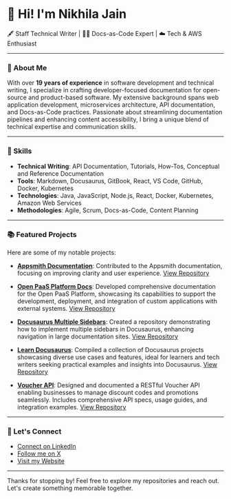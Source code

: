 # 👋 Hi! I'm Nikhila Jain

🖋️ Staff Technical Writer | 📄💼 Docs-as-Code Expert | ☁️ Tech & AWS Enthusiast

---

### 📃 About Me

With over **19 years of experience** in software development and technical writing, I specialize in crafting developer-focused documentation for open-source and product-based software. My extensive background spans web application development, microservices architecture, API documentation, and Docs-as-Code practices. Passionate about streamlining documentation pipelines and enhancing content accessibility, I bring a unique blend of technical expertise and communication skills.

---

### 🌟 Skills

- **Technical Writing**: API Documentation, Tutorials, How-Tos, Conceptual and Reference Documentation  
- **Tools**: Markdown, Docusaurus, GitBook, React, VS Code, GitHub, Docker, Kubernetes  
- **Technologies**: Java, JavaScript, Node.js, React, Docker, Kubernetes, Amazon Web Services  
- **Methodologies**: Agile, Scrum, Docs-as-Code, Content Planning  

---

### 📚 Featured Projects

Here are some of my notable projects:

- **[Appsmith Documentation](https://github.com/appsmithorg/appsmith-docs)**: Contributed to the Appsmith documentation, focusing on improving clarity and user experience. [View Repository](https://github.com/appsmithorg/appsmith-docs)

- **[Open PaaS Platform Docs](https://github.com/open-paas-platform-docs/open-paas-platform-docs)**: Developed comprehensive documentation for the Open PaaS Platform, showcasing its capabilities to support the development, deployment, and integration of custom applications with external systems. [View Repository](https://github.com/open-paas-platform-docs/open-paas-platform-docs)

- **[Docusaurus Multiple Sidebars](https://github.com/jnikhila/docusaurus-multiple-sidebars)**: Created a repository demonstrating how to implement multiple sidebars in Docusaurus, enhancing navigation in large documentation sites. [View Repository](https://github.com/jnikhila/docusaurus-multiple-sidebars)

- **[Learn Docusaurus](https://github.com/jnikhila/learn-docusaurus)**: Compiled a collection of Docusaurus projects showcasing diverse use cases and features, ideal for learners and tech writers seeking practical examples and insights into Docusaurus. [View Repository](https://github.com/jnikhila/learn-docusaurus)

- **[Voucher API]([https://github.com/jnikhila/voucher-api](https://github.com/jnikhila/voucher-api-docs))**: Designed and documented a RESTful Voucher API enabling businesses to manage discount codes and promotions seamlessly. Includes comprehensive API specs, usage guides, and integration examples. [View Repository]([https://github.com/jnikhila/voucher-api](https://github.com/jnikhila/voucher-api-docs))

---

### 💬 Let's Connect

- [Connect on LinkedIn](https://www.linkedin.com/in/nikhila-jain)  
- [Follow me on X](https://twitter.com/jain_nikhila)  
- [Visit my Website](https://www.nikhilajain.com)  

---

Thanks for stopping by! Feel free to explore my repositories and reach out. Let's create something memorable together.
